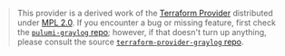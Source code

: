 > This provider is a derived work of the [Terraform Provider](https://github.com/terraform-providers/terraform-provider-graylog)
> distributed under [MPL 2.0](https://www.mozilla.org/en-US/MPL/2.0/). If you encounter a bug or missing feature,
> first check the [`pulumi-graylog` repo](/issues); however, if that doesn't turn up anything,
> please consult the source [`terraform-provider-graylog` repo](https://github.com/terraform-providers/terraform-provider-graylog/issues).
